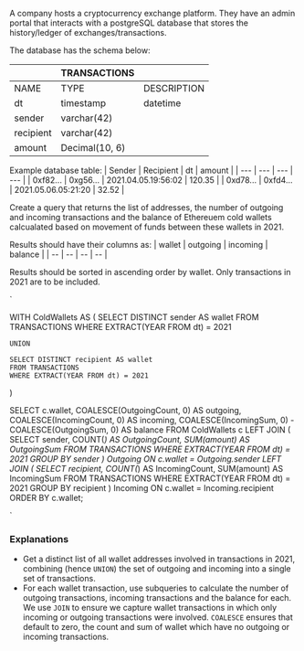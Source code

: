 A company hosts a cryptocurrency exchange platform. They have an admin portal that interacts with a postgreSQL database that stores the history/ledger of exchanges/transactions.

The database has the schema below:

|  | TRANSACTIONS |  |
|---|---|---|
| NAME | TYPE | DESCRIPTION |
| dt | timestamp | datetime |
| sender | varchar(42) | |
| recipient | varchar(42) | |
| amount | Decimal(10, 6) | |

Example database table:
| Sender | Recipient | dt | amount |
| --- | --- | --- | --- |
| 0xf82... | 0xg56... | 2021.04.05.19:56:02 | 120.35 |
| 0xd78... | 0xfd4... | 2021.05.06.05:21:20 | 32.52 |

Create a query that returns the list of addresses, the number of outgoing and incoming transactions and the balance of Ethereuem cold wallets calcualated based on movement of funds between these wallets in 2021.

Results should have their columns as:
| wallet | outgoing | incoming | balance |
| -- | -- | -- | -- |

Results should be sorted in ascending order by wallet. Only transactions in 2021 are to be included.

`

WITH ColdWallets AS (
    SELECT DISTINCT sender AS wallet
    FROM TRANSACTIONS
    WHERE EXTRACT(YEAR FROM dt) = 2021

    UNION

    SELECT DISTINCT recipient AS wallet
    FROM TRANSACTIONS
    WHERE EXTRACT(YEAR FROM dt) = 2021
)

SELECT
    c.wallet,
    COALESCE(OutgoingCount, 0) AS outgoing,
    COALESCE(IncomingCount, 0) AS incoming,
    COALESCE(IncomingSum, 0) - COALESCE(OutgoingSum, 0) AS balance
FROM ColdWallets c
LEFT JOIN (
    SELECT sender, COUNT(*) AS OutgoingCount, SUM(amount) AS OutgoingSum
    FROM TRANSACTIONS
    WHERE EXTRACT(YEAR FROM dt) = 2021
    GROUP BY sender
) Outgoing ON c.wallet = Outgoing.sender
LEFT JOIN (
    SELECT recipient, COUNT(*) AS IncomingCount, SUM(amount) AS IncomingSum
    FROM TRANSACTIONS
    WHERE EXTRACT(YEAR FROM dt) = 2021
    GROUP BY recipient
) Incoming ON c.wallet = Incoming.recipient
ORDER BY c.wallet;


`
### Explanations
- Get a distinct list of all wallet addresses involved in transactions in 2021, combining (hence `UNION`) the set of outgoing and incoming into a single set of transactions.
- For each wallet transaction, use subqueries to calculate the number of outgoing transactions, incoming transactions and the balance for each. We use `JOIN` to ensure we capture wallet transactions in which only incoming or outgoing transactions were involved. `COALESCE` ensures that default to zero, the count and sum of wallet which have no outgoing or incoming transactions.
